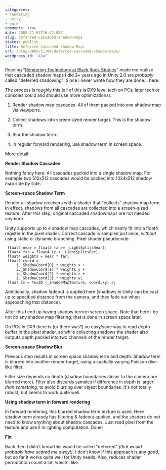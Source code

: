 ```yaml
---
categories:
- rendering
- unity
- work
comments: true
date: 2009-11-04T16:42:08Z
slug: deferred-cascaded-shadow-maps
status: publish
title: Deferred Cascaded Shadow Maps
url: /blog/2009/11/04/deferred-cascaded-shadow-maps/
wordpress_id: "434"
---
```


Reading "[Rendering Technology at Black Rock Studios](http://www.bungie.net/News/content.aspx?type=topnews&link=Siggraph_09)" made me realize that cascaded shadow maps I did 2+ years ago in Unity 2.0 are _probably_ called "deferred shadowing". Since I never wrote how they are done... here:

The process is roughly this (all of this is DX9 level tech on PCs; later tech or consoles could and should use more optimizations):



	
  1. Render shadow map cascades. All of them packed into one shadow map via viewports.

	
  2. Collect shadows into screen sized render target. This is the shadow term.

	
  3. Blur the shadow term.

	
  4. In regular forward rendering, use shadow term in screen space.



More detail:

**Render Shadow Cascades**

Nothing fancy here. All cascades packed into a single shadow map. For example two 512x512 cascades would be packed into 1024x512 shadow map side by side.

**Screen-space Shadow Term**

Render all shadow receivers with a shader that "collects" shadow map term. In effect, shadows from all cascades are collected into a screen-sized texture. After this step, original cascaded shadowmaps are not needed anymore.

Unity supports up to 4 shadow map cascades, which neatly fit into a float4 register in the pixel shader. Correct cascade is sampled just once, _without_ using static or dynamic branching. Pixel shader pseudocode:

 
     float4 near = float4 (z >= _LightSplitsNear);
     float4 far = float4 (z < _LightSplitsFar);
     float4 weights = near * far;
     float2 coord =
         i._ShadowCoord[0] * weights.x +
         i._ShadowCoord[1] * weights.y +
         i._ShadowCoord[2] * weights.z +
         i._ShadowCoord[3] * weights.w;
     float sm = tex2D (_ShadowMapTexture, coord.xy).r;


Additionally, shadow fadeout is applied here (shadows in Unity can be cast up to specified distance from the camera, and they fade out when approaching that distance).

After this I end up having shadow term in screen space. Note that here I do not do any shadow map filtering; that is done in screen space later.

On PCs in DX9 there is (or there was?) no easy/sane way to read depth buffer in the pixel shader, so while collecting shadows the shader also outputs depth packed into two channels of the render target.

**Screen-space Shadow Blur**

Previous step results in screen space shadow term and depth. Shadow term is blurred into another render target, using a spatially varying Poisson disc-like filter.

Filter size depends on depth (shadow boundaries closer to the camera are blurred more). Filter also discards samples if difference in depth is larger _than something_, to avoid blurring over object boundaries. It's not totally robust, but seems to work quite well.

**Using shadow term in forward rendering**

In forward rendering, this blurred shadow term texture is used. Here shadow term already has filtering & fadeout applied, and the shaders do not need to know anything about shadow cascades. Just read pixel from the texture and use it in lighting computation. Done!

**Fin**

Back then I didn't know this would be called "deferred" _(that would probably have scared me away!)_. I don't know if this approach is any good, but so far it works quite well for Unity needs. Also, reduces shader permutation count a lot, which I like.
